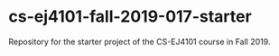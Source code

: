# cs-ej4101-fall-2019-017-starter
Repository for the starter project of the CS-EJ4101 course in Fall 2019.
